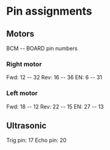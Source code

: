 # Pin assignments

## Motors
BCM -- BOARD pin numbers
### Right motor
Fwd: 12 -- 32
Rev: 16 -- 36
EN: 6 -- 31

### Left motor
Fwd: 18 -- 12
Rev: 22 -- 15
EN: 27 -- 13

## Ultrasonic
Trig pin: 17
Echo pin: 20
